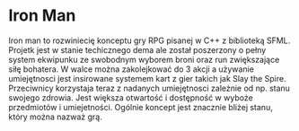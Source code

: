# Iron Man

Iron man to rozwiniecię konceptu gry RPG pisanej w C++ z biblioteką SFML.
Projetk jest w stanie techicznego dema ale został poszerzony o pełny system ekwipunku ze swobodnym wyborem broni oraz run zwiększające siłę bohatera.
W walce można zakolejkować do 3 akcji a używanie umiejętnosci jest insirowane systemem kart z gier takich jak Slay the Spire.
Przeciwnicy korzystaja teraz z nadanych umiejętnosci zależnie od np. stanu swojego zdrowia.
Jest większa otwartość i dostępność w wyboże przedmiotów i umiejetności.
Ogólnie koncept jest znacznie bliżej stanu, który można nazważ grą.
